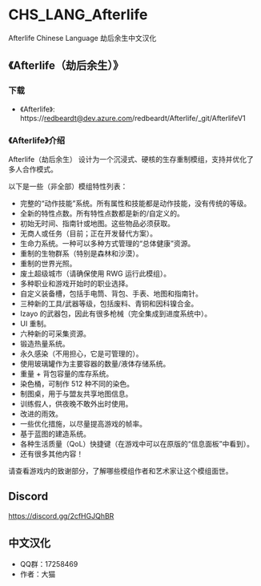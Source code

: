# CHS_LANG_Afterlife
Afterlife Chinese Language 劫后余生中文汉化

## 《Afterlife（劫后余生）》 

### 下载
- 《Afterlife》: https://redbeardt@dev.azure.com/redbeardt/Afterlife/_git/AfterlifeV1

### 《Afterlife》介绍
Afterlife（劫后余生） 设计为一个沉浸式、硬核的生存重制模组，支持并优化了多人合作模式。

以下是一些（非全部）模组特性列表：

- 完整的“动作技能”系统。所有属性和技能都是动作技能，没有传统的等级。
- 全新的特性点数。所有特性点数都是新的/自定义的。
- 初始无时间、指南针或地图。这些物品必须获取。
- 无商人或任务（目前；正在开发替代方案）。
- 生命力系统。一种可以多种方式管理的“总体健康”资源。
- 重制的生物群系（特别是森林和沙漠）。
- 重制的世界光照。
- 废土超级城市（请确保使用 RWG 运行此模组）。
- 多种职业和游戏开始时的职业选择。
- 自定义装备槽，包括手电筒、背包、手表、地图和指南针。
- 三种新的工具/武器等级，包括废料、青铜和因科镍合金。
- Izayo 的武器包，因此有很多枪械（完全集成到进度系统中）。
- UI 重制。
- 六种新的可采集资源。
- 锻造热量系统。
- 永久感染（不用担心，它是可管理的）。
- 使用玻璃罐作为主要容器的数量/液体存储系统。
- 重量 + 背包容量的库存系统。
- 染色桶，可制作 512 种不同的染色。
- 制图桌，用于与盟友共享地图信息。
- 训练假人，供夜晚不敢外出时使用。
- 改进的雨效。
- 一些优化措施，以尽量提高游戏的帧率。
- 基于蓝图的建造系统。
- 各种生活质量（QoL）快捷键（在游戏中可以在原版的“信息面板”中看到）。
- 还有很多其他内容！

请查看游戏内的致谢部分，了解哪些模组作者和艺术家让这个模组面世。

## Discord
https://discord.gg/2cfHGJQhBR

## 中文汉化
- QQ群：17258469
- 作者：大猫